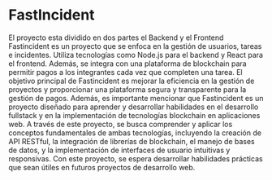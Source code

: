 # FastIncident
El proyecto esta dividido en dos partes el Backend y el Frontend
Fastincident es un proyecto que se enfoca en la gestión de usuarios, tareas e incidentes. Utiliza tecnologías como Node.js para el backend y React para el frontend. Además, se integra con una plataforma de blockchain para permitir pagos a los integrantes cada vez que completen una tarea. El objetivo principal de Fastincident es mejorar la eficiencia en la gestión de proyectos y proporcionar una plataforma segura y transparente para la gestión de pagos.
Además, es importante mencionar que Fastincident es un proyecto diseñado para aprender y desarrollar habilidades en el desarrollo fullstack y en la implementación de tecnologías blockchain en aplicaciones web. A través de este proyecto, se busca comprender y aplicar los conceptos fundamentales de ambas tecnologías, incluyendo la creación de API RESTful, la integración de librerías de blockchain, el manejo de bases de datos, y la implementación de interfaces de usuario intuitivas y responsivas. Con este proyecto, se espera desarrollar habilidades prácticas que sean útiles en futuros proyectos de desarrollo web.
